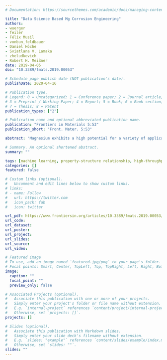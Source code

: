 ```yaml
---
# Documentation: https://sourcethemes.com/academic/docs/managing-content/

title: "Data Science Based Mg Corrosion Engineering"
authors:
- wuerger
- feiler
- Félix Musil
- vonbun_feldbauer
- Daniel Höche
- Sviatlana V. Lamaka
- zheludkevich
- Robert H. Meißner
date: 2019-04-05
doi: "10.3389/fmats.2019.00053"

# Schedule page publish date (NOT publication's date).
publishDate: 2020-04-16

# Publication type.
# Legend: 0 = Uncategorized; 1 = Conference paper; 2 = Journal article;
# 3 = Preprint / Working Paper; 4 = Report; 5 = Book; 6 = Book section;
# 7 = Thesis; 8 = Patent
publication_types: ["2"]

# Publication name and optional abbreviated publication name.
publication: "Frontiers in Materials 5:53"
publication_short: "Front. Mater. 5:53"

abstract: "Magnesium exhibits a high potential for a variety of applications in areas such as transport, energy and medicine. However, untreated magnesium alloys are prone to corrosion, restricting their practical application. Therefore, it is necessary to develop new approaches that can prevent or control corrosion and degradation processes in order to adapt to the specific needs of the application. One potential solution is using corrosion inhibitors which are capable of drastically reducing the degradation rate as a result of interactions with the metal surface or components of the corrosive medium. As the sheer number of potential dissolution modulators makes it impossible to obtain a detailed atomistic understanding of the inhibition mechanisms for each additive, other measures for inhibition prediction are required. For this purpose, a concept is presented that combines corrosion experiments, machine learning, data mining, density functional theory calculations and molecular dynamics to estimate corrosion inhibition properties of still untested molecules. Concomitantly, this approach will provide a deeper understanding of the fundamental mechanisms behind the prevention of corrosion events in magnesium-based materials and enables more accurate continuum corrosion simulations. The presented concept facilitates the search for molecules with a positive or negative effect on the inhibition efficiency and could thus significantly contribute to the better control of magnesium / electrolyte interface properties."

# Summary. An optional shortened abstract.
summary: ""

tags: [machine learning, property-structure relationship, high-throughput screening, corrosion inhibition, density functional theory, magnesium, dimensionality reduction]
categories: []
featured: false

# Custom links (optional).
#   Uncomment and edit lines below to show custom links.
# links:
# - name: Follow
#   url: https://twitter.com
#   icon_pack: fab
#   icon: twitter

url_pdf: https://www.frontiersin.org/articles/10.3389/fmats.2019.00053/full
url_code:
url_dataset:
url_poster:
url_project:
url_slides:
url_source:
url_video:

# Featured image
# To use, add an image named `featured.jpg/png` to your page's folder. 
# Focal points: Smart, Center, TopLeft, Top, TopRight, Left, Right, BottomLeft, Bottom, BottomRight.
image:
  caption: ""
  focal_point: ""
  preview_only: false

# Associated Projects (optional).
#   Associate this publication with one or more of your projects.
#   Simply enter your project's folder or file name without extension.
#   E.g. `internal-project` references `content/project/internal-project/index.md`.
#   Otherwise, set `projects: []`.
projects: []

# Slides (optional).
#   Associate this publication with Markdown slides.
#   Simply enter your slide deck's filename without extension.
#   E.g. `slides: "example"` references `content/slides/example/index.md`.
#   Otherwise, set `slides: ""`.
slides: ""
---
```

